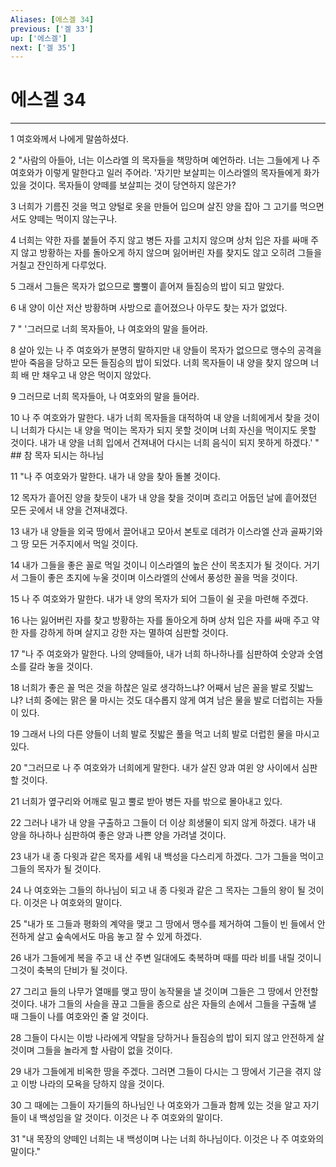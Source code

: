 ```yaml
---
Aliases: [에스겔 34]
previous: ['겔 33']
up: ['에스겔']
next: ['겔 35']
---
```

# 에스겔 34

***


1 여호와께서 나에게 말씀하셨다. 

2 "사람의 아들아, 너는 이스라엘 의 목자들을 책망하며 예언하라. 너는 그들에게 나 주 여호와가 이렇게 말한다고 일러 주어라. '자기만 보살피는 이스라엘의 목자들에게 화가 있을 것이다. 목자들이 양떼를 보살피는 것이 당연하지 않은가? 

3 너희가 기름진 것을 먹고 양털로 옷을 만들어 입으며 살진 양을 잡아 그 고기를 먹으면서도 양떼는 먹이지 않는구나. 

4 너희는 약한 자를 붙들어 주지 않고 병든 자를 고치지 않으며 상처 입은 자를 싸매 주지 않고 방황하는 자를 돌아오게 하지 않으며 잃어버린 자를 찾지도 않고 오히려 그들을 거칠고 잔인하게 다루었다. 

5 그래서 그들은 목자가 없으므로 뿔뿔이 흩어져 들짐승의 밥이 되고 말았다. 

6 내 양이 이산 저산 방황하며 사방으로 흩어졌으나 아무도 찾는 자가 없었다. 

7 " '그러므로 너희 목자들아, 나 여호와의 말을 들어라. 

8 살아 있는 나 주 여호와가 분명히 말하지만 내 양들이 목자가 없으므로 맹수의 공격을 받아 죽음을 당하고 모든 들짐승의 밥이 되었다. 너희 목자들이 내 양을 찾지 않으며 너희 배 만 채우고 내 양은 먹이지 않았다. 

9 그러므로 너희 목자들아, 나 여호와의 말을 들어라. 

10 나 주 여호와가 말한다. 내가 너희 목자들을 대적하여 내 양을 너희에게서 찾을 것이니 너희가 다시는 내 양을 먹이는 목자가 되지 못할 것이며 너희 자신을 먹이지도 못할 것이다. 내가 내 양을 너희 입에서 건져내어 다시는 너희 음식이 되지 못하게 하겠다.' " ## 참 목자 되시는 하나님 

11 "나 주 여호와가 말한다. 내가 내 양을 찾아 돌볼 것이다. 

12 목자가 흩어진 양을 찾듯이 내가 내 양을 찾을 것이며 흐리고 어둡던 날에 흩어졌던 모든 곳에서 내 양을 건져내겠다. 

13 내가 내 양들을 외국 땅에서 끌어내고 모아서 본토로 데려가 이스라엘 산과 골짜기와 그 땅 모든 거주지에서 먹일 것이다. 

14 내가 그들을 좋은 꼴로 먹일 것이니 이스라엘의 높은 산이 목초지가 될 것이다. 거기서 그들이 좋은 초지에 누울 것이며 이스라엘의 산에서 풍성한 꼴을 먹을 것이다. 

15 나 주 여호와가 말한다. 내가 내 양의 목자가 되어 그들이 쉴 곳을 마련해 주겠다. 

16 나는 잃어버린 자를 찾고 방황하는 자를 돌아오게 하며 상처 입은 자를 싸매 주고 약한 자를 강하게 하며 살지고 강한 자는 멸하여 심판할 것이다. 

17 "나 주 여호와가 말한다. 나의 양떼들아, 내가 너희 하나하나를 심판하여 숫양과 숫염소를 갈라 놓을 것이다. 

18 너희가 좋은 꼴 먹은 것을 하찮은 일로 생각하느냐? 어째서 남은 꼴을 발로 짓밟느냐? 너희 중에는 맑은 물 마시는 것도 대수롭지 않게 여겨 남은 물을 발로 더럽히는 자들이 있다. 

19 그래서 나의 다른 양들이 너희 발로 짓밟은 풀을 먹고 너희 발로 더럽힌 물을 마시고 있다. 

20 "그러므로 나 주 여호와가 너희에게 말한다. 내가 살진 양과 여윈 양 사이에서 심판할 것이다. 

21 너희가 옆구리와 어깨로 밀고 뿔로 받아 병든 자를 밖으로 몰아내고 있다. 

22 그러나 내가 내 양을 구출하고 그들이 더 이상 희생물이 되지 않게 하겠다. 내가 내 양을 하나하나 심판하여 좋은 양과 나쁜 양을 가려낼 것이다. 

23 내가 내 종 다윗과 같은 목자를 세워 내 백성을 다스리게 하겠다. 그가 그들을 먹이고 그들의 목자가 될 것이다. 

24 나 여호와는 그들의 하나님이 되고 내 종 다윗과 같은 그 목자는 그들의 왕이 될 것이다. 이것은 나 여호와의 말이다. 

25 "내가 또 그들과 평화의 계약을 맺고 그 땅에서 맹수를 제거하여 그들이 빈 들에서 안전하게 살고 숲속에서도 마음 놓고 잘 수 있게 하겠다. 

26 내가 그들에게 복을 주고 내 산 주변 일대에도 축복하며 때를 따라 비를 내릴 것이니 그것이 축복의 단비가 될 것이다. 

27 그리고 들의 나무가 열매를 맺고 땅이 농작물을 낼 것이며 그들은 그 땅에서 안전할 것이다. 내가 그들의 사슬을 끊고 그들을 종으로 삼은 자들의 손에서 그들을 구출해 낼 때 그들이 나를 여호와인 줄 알 것이다. 

28 그들이 다시는 이방 나라에게 약탈을 당하거나 들짐승의 밥이 되지 않고 안전하게 살 것이며 그들을 놀라게 할 사람이 없을 것이다. 

29 내가 그들에게 비옥한 땅을 주겠다. 그러면 그들이 다시는 그 땅에서 기근을 겪지 않고 이방 나라의 모욕을 당하지 않을 것이다. 

30 그 때에는 그들이 자기들의 하나님인 나 여호와가 그들과 함께 있는 것을 알고 자기들이 내 백성임을 알 것이다. 이것은 나 주 여호와의 말이다. 

31 "내 목장의 양떼인 너희는 내 백성이며 나는 너희 하나님이다. 이것은 나 주 여호와의 말이다."
